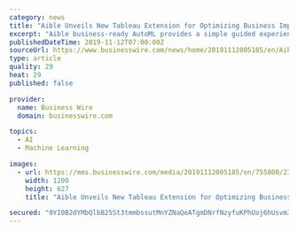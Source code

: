```yaml
---
category: news
title: "Aible Unveils New Tableau Extension for Optimizing Business Impact with Business-Ready AutoML at Tableau Conference 2019"
excerpt: "Aible business-ready AutoML provides a simple guided experience for Tableau authors to build predictive models right within Tableau in minutes. With point-and-click ease, Tableau talent can automatically create machine learning models using popular open ..."
publishedDateTime: 2019-11-12T07:00:00Z
sourceUrl: https://www.businesswire.com/news/home/20191112005185/en/Aible-Unveils-New-Tableau-Extension-Optimizing-Business
type: article
quality: 29
heat: 29
published: false

provider:
  name: Business Wire
  domain: businesswire.com

topics:
  - AI
  - Machine Learning

images:
  - url: https://mms.businesswire.com/media/20191112005185/en/755800/23/AIBLE%2BTableauExtension%2BSalesforceIntegrationDEMO.jpg
    width: 1200
    height: 627
    title: "Aible Unveils New Tableau Extension for Optimizing Business Impact with Business-Ready AutoML at Tableau Conference 2019"

secured: "0YI0B2dYMbQlbB25St3tmmbssutMnYZNaQeATgmDNrfNzyfuKPhUoj6hUsvm3BJsjC3OmAzPRIylXOAxlxBScqcWOEpDM3TC308RZ/vSvPG0/llrfrirclM5/z8wp5ZDde+ufFZAi+ykNqMVYX4c4Ap/PJNGay4ioEAOTgW5SsyMj2FQo2cDotWd12Clzs2kQ8WnV2lvGFtCg11PohHoCfDZlFtm94fZVAA8mR8dhv8+2bSl1NVW+49BUFREzdJOCZah2UJCpFocOs5p4fYt2g==;5TOibWHvoSYh0vBEw03ofA=="
---
```


